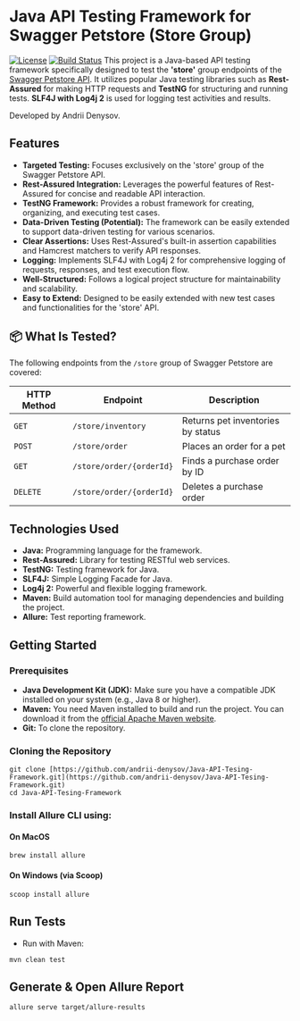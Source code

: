 # Java API Testing Framework for Swagger Petstore (Store Group)

[![License](https://img.shields.io/badge/License-MIT-yellow.svg)](https://opensource.org/licenses/MIT)
[![Build Status](https://img.shields.io/badge/Build-Passing-brightgreen)](https://your-ci-cd-link.com) This project is a Java-based API testing framework specifically designed to test the **'store'** group endpoints of the [Swagger Petstore API](https://petstore.swagger.io/). It utilizes popular Java testing libraries such as **Rest-Assured** for making HTTP requests and **TestNG** for structuring and running tests. **SLF4J with Log4j 2** is used for logging test activities and results.

Developed by Andrii Denysov.

## Features

* **Targeted Testing:** Focuses exclusively on the 'store' group of the Swagger Petstore API.
* **Rest-Assured Integration:** Leverages the powerful features of Rest-Assured for concise and readable API interaction.
* **TestNG Framework:** Provides a robust framework for creating, organizing, and executing test cases.
* **Data-Driven Testing (Potential):** The framework can be easily extended to support data-driven testing for various scenarios.
* **Clear Assertions:** Uses Rest-Assured's built-in assertion capabilities and Hamcrest matchers to verify API responses.
* **Logging:** Implements SLF4J with Log4j 2 for comprehensive logging of requests, responses, and test execution flow.
* **Well-Structured:** Follows a logical project structure for maintainability and scalability.
* **Easy to Extend:** Designed to be easily extended with new test cases and functionalities for the 'store' API.

## 📦 What Is Tested?

The following endpoints from the `/store` group of Swagger Petstore are covered:

| HTTP Method | Endpoint                        | Description                   |
|-------------|----------------------------------|-------------------------------|
| `GET`       | `/store/inventory`              | Returns pet inventories by status |
| `POST`      | `/store/order`                  | Places an order for a pet     |
| `GET`       | `/store/order/{orderId}`        | Finds a purchase order by ID  |
| `DELETE`    | `/store/order/{orderId}`        | Deletes a purchase order      |


## Technologies Used

* **Java:** Programming language for the framework.
* **Rest-Assured:** Library for testing RESTful web services.
* **TestNG:** Testing framework for Java.
* **SLF4J:** Simple Logging Facade for Java.
* **Log4j 2:** Powerful and flexible logging framework.
* **Maven:** Build automation tool for managing dependencies and building the project.
* **Allure:** Test reporting framework.

## Getting Started

### Prerequisites

* **Java Development Kit (JDK):** Make sure you have a compatible JDK installed on your system (e.g., Java 8 or higher).
* **Maven:** You need Maven installed to build and run the project. You can download it from the [official Apache Maven website](https://maven.apache.org/download.cgi).
* **Git:** To clone the repository.

### Cloning the Repository

```
git clone [https://github.com/andrii-denysov/Java-API-Tesing-Framework.git](https://github.com/andrii-denysov/Java-API-Tesing-Framework.git)
cd Java-API-Tesing-Framework
```

### Install Allure CLI using:
#### On MacOS
```
brew install allure
```

#### On Windows (via Scoop)
```
scoop install allure
```

## Run Tests

* Run with Maven:
```
mvn clean test
```

## Generate & Open Allure Report

```
allure serve target/allure-results
```
